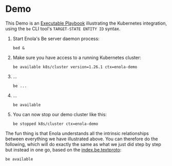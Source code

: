 # Demo

This Demo is an [Executable Playbook](../playbook.md) illustrating the Kubernetes integration,
using the `be` CLI tool's `TARGET-STATE ENTITY ID` syntax.

1. Start Enola's Be server daemon process:

       bed &

1. Make sure you have access to a running Kubernetes cluster:

       be available k8s/cluster version=1.26.1 ctx=enola-demo

1. ...

       be ...

1. ...

       be available

1. You can now stop our demo cluster like this:

       be stopped k8s/cluster ctx=enola-demo

The fun thing is that Enola understands all the intrinsic relationships between everything we have illustrated above.
You can therefore do the following, which will do exactly the same as what we just did step by step but instead in one go,
based on the [index.be.textproto](index.be.textproto):

    be available
